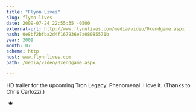 ```yaml
---
title: "Flynn Lives"
slug: flynn-lives
date: 2009-07-24 22:55:35 -0500
external-url: http://www.flynnlives.com/media/video/0xendgame.aspx
hash: 0e8bf2bfba2d4f167936e7a08085571b
year: 2009
month: 07
scheme: http
host: www.flynnlives.com
path: /media/video/0xendgame.aspx

---
```


HD trailer for the upcoming Tron Legacy. Phenomenal. I love it. (Thanks to Chris Carlozzi.)



 ★ 

